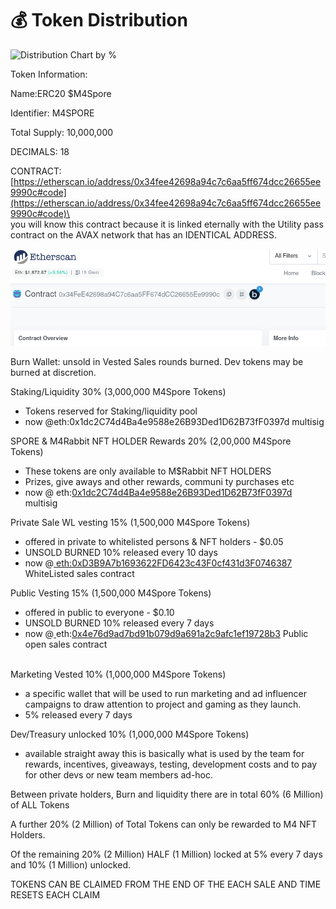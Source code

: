 # 💰 Token Distribution

![Distribution Chart by %](https://lh6.googleusercontent.com/3Nj7sqfNvHkIFBPid7ZUQd09gufOQlYnePnW54zAzKq4Y\_PSm36vKmIZoF4jcbfXJg8KxcrZbMD-1D3G5k57HhGJACH5x95ROOsg4KISVriiSIiVMmohfgfLkXXC5w)

Token Information:

Name:ERC20 $M4Spore

Identifier: M4SPORE

Total Supply: 10,000,000

DECIMALS: 18

CONTRACT: [https://etherscan.io/address/0x34fee42698a94c7c6aa5ff674dcc26655ee9990c#code](https://etherscan.io/address/0x34fee42698a94c7c6aa5ff674dcc26655ee9990c#code)\
\
you will know this contract because it is linked eternally with the Utility pass contract on the AVAX network that has an IDENTICAL ADDRESS.

![THE SMALL b TO THE RIGHT OF THE ADDRESS LINKS TO MILRAB CONTRACT ON AVAX AND VICE VERSA SO YOU ALWAYS KNOW YOU ARE LOOKING AT THE RIGHT CONTRACT.](.gitbook/assets/image.png)

Burn Wallet:  unsold in Vested Sales rounds burned.  Dev tokens may be burned at discretion.



Staking/Liquidity 30% (3,000,000 M4Spore Tokens)

* Tokens reserved for Staking/liquidity pool
* now @eth:0x1dc2C74d4Ba4e9588e26B93Ded1D62B73fF0397d multisig



SPORE & M4Rabbit NFT HOLDER Rewards 20% (2,00,000 M4Spore Tokens)

* These tokens are only available to M$Rabbit NFT HOLDERS
* Prizes, give aways and other rewards, communi ty purchases etc
* now @ eth:[0x1dc2C74d4Ba4e9588e26B93Ded1D62B73fF0397d](https://gnosis-safe.io/app/eth:0x1dc2C74d4Ba4e9588e26B93Ded1D62B73fF0397d/balances) multisig&#x20;



Private Sale WL vesting 15% (1,500,000 M4Spore Tokens)

* offered in private to whitelisted persons & NFT holders - $0.05
* UNSOLD BURNED 10% released every 10 days
* now @[ eth:0xD3B9A7b1693622FD6423c43F0cf431d3F0746387](https://etherscan.io/address/0xd3b9a7b1693622fd6423c43f0cf431d3f0746387#writeContract) WhiteListed sales contract



Public Vesting 15% (1,500,000 M4Spore Tokens)

* offered in public to everyone - $0.10
* &#x20;UNSOLD BURNED 10% released every 7 days
* now @[ ](https://etherscan.io/address/0x4e76d9ad7bd91b079d9a691a2c9afc1ef19728b3#code)eth:[0x4e76d9ad7bd91b079d9a691a2c9afc1ef19728b3](https://etherscan.io/address/0x4e76d9ad7bd91b079d9a691a2c9afc1ef19728b3#code) Public open sales contract

\
Marketing Vested 10% (1,000,000 M4Spore Tokens)

* a specific wallet that will be used to run marketing and ad influencer campaigns to draw attention to project and gaming as they launch.&#x20;
* 5% released every 7 days



Dev/Treasury unlocked 10% (1,000,000 M4Spore Tokens)

* available straight away this is basically what is used by the team for rewards, incentives, giveaways, testing, development costs and to pay for other devs or new team members ad-hoc.



Between private holders, Burn and liquidity there are in total 60% (6 Million) of ALL Tokens

A further 20%  (2 Million) of Total Tokens can only be rewarded to M4 NFT Holders.

Of the remaining 20% (2 Million) HALF (1 Million) locked at 5% every 7 days and 10% (1 Million) unlocked.



TOKENS CAN BE CLAIMED FROM THE END OF THE EACH SALE AND TIME RESETS EACH CLAIM
